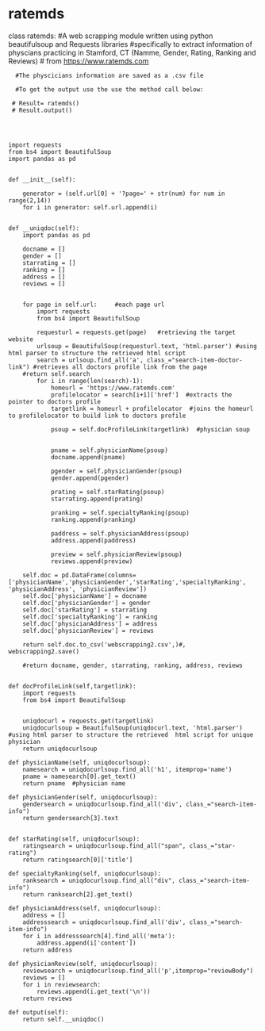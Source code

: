 # ratemds 
class ratemds:
    #A web scrapping module written using python beautifulsoup and Requests libraries
     #specifically to extract information of physcians practicing in Stamford, CT (Namme, Gender, Rating, Ranking and Reviews) 
     # from https://www.ratemds.com
      
      #The physcicians information are saved as a .csv file
     
      #To get the output use the use the method call below:
            
     # Result= ratemds()
     # Result.output()    
    
   
    
    
    import requests
    from bs4 import BeautifulSoup
    import pandas as pd   
   
    
    def __init__(self):
        
        generator = (self.url[0] + '?page=' + str(num) for num in range(2,14))
        for i in generator: self.url.append(i) 
            
        
    def __uniqdoc(self):
        import pandas as pd 
        
        docname = []
        gender = []
        starrating = []
        ranking = []
        address = []
        reviews = []
        
         
        for page in self.url:     #each page url  
            import requests
            from bs4 import BeautifulSoup
            
            requesturl = requests.get(page)   #retrieving the target website
            urlsoup = BeautifulSoup(requesturl.text, 'html.parser') #using html parser to structure the retrieved html script
            search = urlsoup.find_all('a', class_="search-item-doctor-link") #retrieves all doctors profile link from the page
        #return self.search
            for i in range(len(search)-1):
                homeurl = 'https://www.ratemds.com'
                profilelocator = search[i+1]['href']  #extracts the pointer to doctors profile
                targetlink = homeurl + profilelocator  #joins the homeurl to profilelocator to build link to doctors profile
                
                psoup = self.docProfileLink(targetlink)  #physician soup
   
     
                pname = self.physicianName(psoup)
                docname.append(pname)
            
                pgender = self.physicianGender(psoup)
                gender.append(pgender)
            
                prating = self.starRating(psoup)
                starrating.append(prating)
            
                pranking = self.specialtyRanking(psoup)
                ranking.append(pranking)
            
                paddress = self.physicianAddress(psoup)
                address.append(paddress)
            
                preview = self.physicianReview(psoup)
                reviews.append(preview)
            
        self.doc = pd.DataFrame(columns=['physicianName','physicianGender','starRating','specialtyRanking', 'physicianAddress', 'physicianReview'])
        self.doc['physicianName'] = docname
        self.doc['physicianGender'] = gender
        self.doc['starRating'] = starrating
        self.doc['specialtyRanking'] = ranking
        self.doc['physicianAddress'] = address
        self.doc['physicianReview'] = reviews
        
        return self.doc.to_csv('webscrapping2.csv',)#, webscrapping2.save()
         
        #return docname, gender, starrating, ranking, address, reviews

        
    def docProfileLink(self,targetlink):
        import requests
        from bs4 import BeautifulSoup

        
        uniqdocurl = requests.get(targetlink)
        uniqdocurlsoup = BeautifulSoup(uniqdocurl.text, 'html.parser')  #using html parser to structure the retrieved  html script for unique physician
        return uniqdocurlsoup        
           
    def physicianName(self, uniqdocurlsoup):
        namesearch = uniqdocurlsoup.find_all('h1', itemprop='name')
        pname = namesearch[0].get_text()
        return pname  #physician name
        
    def physicianGender(self, uniqdocurlsoup):
        gendersearch = uniqdocurlsoup.find_all('div', class_="search-item-info")
        return gendersearch[3].text
               
    
    def starRating(self, uniqdocurlsoup):
        ratingsearch = uniqdocurlsoup.find_all("span", class_="star-rating")
        return ratingsearch[0]['title']
    
    def specialtyRanking(self, uniqdocurlsoup):
        ranksearch = uniqdocurlsoup.find_all("div", class_="search-item-info")
        return ranksearch[2].get_text()
        
    def physicianAddress(self, uniqdocurlsoup):
        address = []
        addresssearch = uniqdocurlsoup.find_all('div', class_="search-item-info")
        for i in addresssearch[4].find_all('meta'): 
            address.append(i['content'])
        return address
        
    def physicianReview(self, uniqdocurlsoup):
        reviewsearch = uniqdocurlsoup.find_all('p',itemprop="reviewBody")
        reviews = []
        for i in reviewsearch:
            reviews.append(i.get_text('\n'))
        return reviews
    
    def output(self):
        return self.__uniqdoc()






